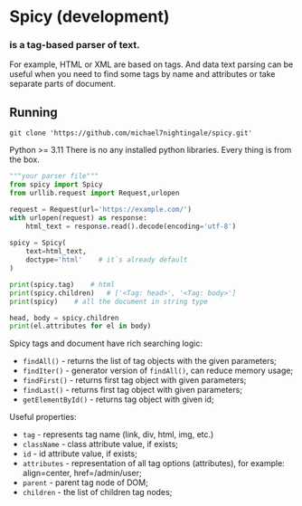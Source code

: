 # Spicy (development) 
### is a tag-based parser of text. 
For example, HTML or XML are based on tags. And data text parsing can be useful when
you need to find some tags by name and attributes or take separate parts of document. 

## Running

```commandline
git clone 'https://github.com/michael7nightingale/spicy.git' 
```

Python >= 3.11
There is no any installed python libraries. Every thing is from the box.
```python
"""your parser file"""
from spicy import Spicy
from urllib.request import Request,urlopen

request = Request(url='https://example.com/')
with urlopen(request) as response:
    html_text = response.read().decode(encoding='utf-8')
    
spicy = Spicy(
    text=html_text, 
    doctype='html'    # it`s already default
)

print(spicy.tag)    # html
print(spicy.children)   # ['<Tag: head>', '<Tag: body>']
print(spicy)    # all the document in string type

head, body = spicy.children
print(el.attributes for el in body)

```


Spicy tags and document have rich searching logic: 
- `findAll()` - returns the list of tag objects with the given parameters;
- `findIter()` - generator version of `findAll()`, can reduce memory usage;
- `findFirst()` - returns first tag object with given parameters;
- `findLast()` - returns first tag object with given parameters;
- `getElementById()` - returns tag object with given id;

Useful properties:
- `tag`  - represents tag name (link, div, html, img, etc.)
- `className` - class attribute value, if exists;
- `id` - id attribute value, if exists;
- `attributes` - representation of all tag options (attributes), for example: align=center, href=/admin/user;
- `parent` - parent tag node of DOM;
- `children` - the list of children tag nodes;

